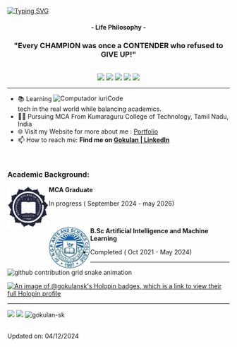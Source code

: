 [![Typing SVG](https://readme-typing-svg.herokuapp.com?color=FF3670&size=35&center=true&vCenter=true&width=1000&lines=Welcome+to+my+GitHub+profile!;My+name+is+Gokulan;I'm+an+MCA+Student)](https://git.io/typing-svg)

<h4 align="center">- Life Philosophy -</h4>
<h3 align="center">"Every CHAMPION was once a CONTENDER who refused to GIVE UP!"</h3>

<br>

<div align="center">
  <img src="http://github-profile-summary-cards.vercel.app/api/cards/profile-details?username=gokulan-sk&theme=radical">
  <img src="https://github-readme-stats.vercel.app/api?username=gokulan-sk&theme=radical&hide_border=true&include_all_commits=true&count_private=true"> 
  <img src="http://github-profile-summary-cards.vercel.app/api/cards/productive-time?username=gokulan-sk&utcOffset=5.30&theme=radical"> 
  <img src="http://github-profile-summary-cards.vercel.app/api/cards/most-commit-language?username=gokulan-sk&theme=radical"> 
  <img src="http://github-profile-summary-cards.vercel.app/api/cards/repos-per-language?username=gokulan-sk&theme=radical"> 
</div>

---

<img src="https://raw.githubusercontent.com/MicaelliMedeiros/micaellimedeiros/master/image/computer-illustration.png" min-width="400px" max-width="400px" width="400px" align="right" alt="Computador iuriCode">

- 📚 Learning tech in the real world while balancing academics.
- 👨‍🎓 Pursuing MCA From Kumaraguru College of Technology, Tamil Nadu, India
- 🌐 Visit my Website for more about me : [Portfolio](https://gokulan-sk.github.io/MyPortfolio)
- 📫 How to reach me: **Find me on [Gokulan | LinkedIn](https://www.linkedin.com/in/gokulan-s-k)**

<br>

### Academic Background:

[<img align="left" height="94px" width="94px" alt="KCT logo" src="./images/Kumaraguru_College_of_Technology_logo.png"/>](https://www.kct.ac.in/)
**MCA Graduate**

- In progress ( September 2024 - may 2026)

<br>

[<img align="left" height="94px" width="94px" alt="NGPASC logo" src="./images/NGP-logo.jpg"/>](https://drngpasc.ac.in/)
**B.Sc Artificial Intelligence and Machine Learning**

- Completed ( Oct 2021 - May 2024)

---

<picture>
  <source media="(prefers-color-scheme: dark)" srcset="https://raw.githubusercontent.com/gokulan-sk/gokulan-sk/output/github-contribution-grid-snake-dark.svg">
  <source media="(prefers-color-scheme: light)" srcset="https://raw.githubusercontent.com/gokulan-sk/gokulan-sk/output/github-contribution-grid-snake.svg">
  <img alt="github contribution grid snake animation" src="https://raw.githubusercontent.com/gokulan-sk/gokulan-sk/output/github-contribution-grid-snake.svg">
</picture>

<br>

[![An image of @gokulansk's Holopin badges, which is a link to view their full Holopin profile](https://www.holopin.io/@gokulansk)](https://www.holopin.io/@gokulansk)

---

<div>
<a href = "mailto: skgokulan@gmail.com"><img loading="lazy" src="https://img.shields.io/badge/Gmail-D14836?style=for-the-badge&logo=gmail&logoColor=white" target="_blank"></a>
<a href="https://www.linkedin.com/in/Gokulan-s-k/" target="_blank"><img loading="lazy" src="https://img.shields.io/badge/-LinkedIn-%230077B5?style=for-the-badge&logo=linkedin&logoColor=white" target="_blank"></a>   
<img src="https://komarev.com/ghpvc/?username=gokulan-sk&label=Profile%20views&color=FF3670&style=for-the-badge" alt="gokulan-sk" />
</div>
<br>

Updated on: 04/12/2024
